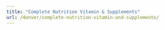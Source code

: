 ```yaml
---
title: "Complete Nutrition Vitamin & Supplements"
url: /denver/complete-nutrition-vitamin-and-supplements/
---
```

